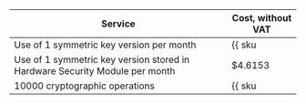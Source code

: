 | Service | Cost, without VAT |
| ----- | ----- |
| Use of 1 symmetric key version per month | {{ sku|USD|kms.storage.v1.software|month|string }} |
| Use of 1 symmetric key version stored in Hardware Security Module per month | $4.6153 |
| 10000 cryptographic operations | {{ sku|USD|kms.api.v1.encryptdecrypt|string }} | |